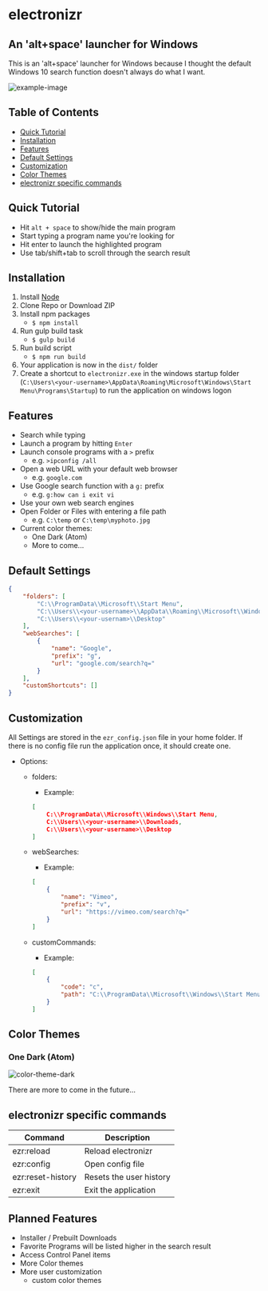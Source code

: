 # electronizr

## An 'alt+space' launcher for Windows
This is an 'alt+space' launcher for Windows because I thought the default Windows 10 search function doesn't always do what I want.

![example-image](https://raw.githubusercontent.com/oliverschwendener/electronizr/master/img/example.png)

## Table of Contents
* [Quick Tutorial](#quick-tutorial)
* [Installation](#installation)
* [Features](#features)
* [Default Settings](#default-settings)
* [Customization](#customization)
* [Color Themes](#color-themes)
* [electronizr specific commands](#electronizr-specific-commands)

## Quick Tutorial
* Hit `alt + space` to show/hide the main program
* Start typing a program name you're looking for
* Hit enter to launch the highlighted program 
* Use tab/shift+tab to scroll through the search result

## Installation
1. Install [Node](https://nodejs.org/en/)
2. Clone Repo or Download ZIP
3. Install npm packages
    * `$ npm install`
4. Run gulp build task
    * `$ gulp build`
5. Run build script
    * `$ npm run build`
6. Your application is now in the `dist/` folder
7. Create a shortcut to `electronizr.exe` in the windows startup folder (`C:\Users\<your-username>\AppData\Roaming\Microsoft\Windows\Start Menu\Programs\Startup`) to run the application on windows logon    

## Features
* Search while typing
* Launch a program by hitting `Enter`
* Launch console programs with a `>` prefix
    * e.g. `>ipconfig /all`
* Open a web URL with your default web browser
    * e.g. `google.com`
* Use Google search function with a `g:` prefix
    * e.g. `g:how can i exit vi`
* Use your own web search engines
* Open Folder or Files with entering a file path
    * e.g. `C:\temp` or `C:\temp\myphoto.jpg`
* Current color themes:
    * One Dark (Atom)
    * More to come...

## Default Settings
``` json
{
    "folders": [
        "C:\\ProgramData\\Microsoft\\Start Menu",
        "C:\\Users\\<your-username>\\AppData\\Roaming\\Microsoft\\Windows\\Start Menu",
        "C:\\Users\\<your-usernam>\\Desktop"
    ],
    "webSearches": [
        {
            "name": "Google",
            "prefix": "g",
            "url": "google.com/search?q="
        }
    ],
    "customShortcuts": []
}
```

## Customization
All Settings are stored in the `ezr_config.json` file in your home folder.
If there is no config file run the application once, it should create one.

* Options:
    * folders:
        * Example:
        ``` json
        [
            C:\\ProgramData\\Microsoft\\Windows\\Start Menu,
            C:\\Users\\<your-username>\\Downloads,
            C:\\Users\\<your-username>\\Desktop
        ]
        ```
    * webSearches:
        * Example: 
        ``` json
        [
            {
                "name": "Vimeo",
                "prefix": "v",
                "url": "https://vimeo.com/search?q="
            }
        ]
        ```

    * customCommands:
        * Example:
        ``` json
        [
            {
                "code": "c",
                "path": "C:\\ProgramData\\Microsoft\\Windows\\Start Menu\\Programs\\Google Chrome.lnk"
            }
        ]
        ```

## Color Themes
### One Dark (Atom)
![color-theme-dark](https://raw.githubusercontent.com/oliverschwendener/random/master/electronizr/img/color-themes/one-dark.png)

There are more to come in the future...

## electronizr specific commands
|Command|Description|
|---|---|
|ezr:reload|Reload electronizr|
|ezr:config|Open config file|
|ezr:reset-history|Resets the user history|
|ezr:exit|Exit the application| 

## Planned Features
* Installer / Prebuilt Downloads
* Favorite Programs will be listed higher in the search result
* Access Control Panel items
* More Color themes
* More user customization
    * custom color themes